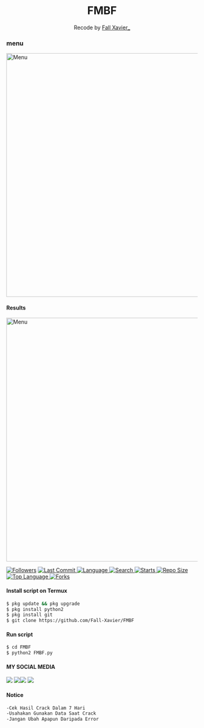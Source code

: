 <h1 align="center">
  FMBF
</h1>
</div>
<p align="center">
  Recode by <a href="https://www.facebook.com/siti.khatijah.1029">Fall Xavier_</a>
</p>
<p align="center">
 
### menu
 <img src="https://github.com/Fall-Xavier/FMBF/blob/main/Screenshot_2021-06-03-16-15-14-23-picsay.jpg" width="640" title="Menu" alt="Menu">
</p>

#### Results
 <img src="https://github.com/Fall-Xavier/FMBF/blob/main/Screenshot_2021-06-03-16-15-14-23.jpg" width="640" title="Menu" alt="Menu">
</p>

<a href="https://github.com/Fall-Xavier/followers">
<img title="Followers" src="https://img.shields.io/github/followers/Fall-Xavier?label=Followers&color=blue&style=flat-square"></a>
<a href="https://github.com/Fall-Xavier/termux-style/stargazers/">
  <a href="https://github.com/Fall-Xavier/FMBF">
    <img alt="Last Commit" src="https://img.shields.io/github/last-commit/Fall-Xavier/FMBF.svg"/>
  </a>
  <a href="https://github.com/Yayan-XD/ymbf">
    <img alt="Language" src="https://img.shields.io/github/languages/count/Fall-Xavier/FMBF.svg"/>
  </a>
  <a href="https://github.com/Yayan-XD/ymbf">
    <img alt="Search" src="https://img.shields.io/github/search/Fall-Xavier/Craker/FMBF.svg"/>
  </a>
  <a href="https://github.com/Yayan-XD/ymbf">
    <img alt="Starts" src="https://img.shields.io/github/stars/Fall-Xavier/FMBD.svg"/>
  </a>
<a href="https://github.com/Yayan-XD/ymbf">
    <img alt="Repo Size" src="https://img.shields.io/github/repo-size/Yayan-XD/ymbf.svg"/>
  </a>

<a href="https://github.com/Yayan-XD/ymbf">
    <img alt="Top Language" src="https://img.shields.io/github/languages/top/Yayan-XD/ymbf.svg"/> <a href="https://github.com/Yayan-XD/ymbf">
    <img alt="Forks" src="https://img.shields.io/github/forks/Yayan-XD/ymbf.svg"/>
  </a>
</div>
<p align="center">

#### Install script on Termux
```bash
$ pkg update && pkg upgrade
$ pkg install python2
$ pkg install git
$ git clone https://github.com/Fall-Xavier/FMBF
```
#### Run script
```bash
$ cd FMBF
$ python2 FMBF.py
```
#### MY SOCIAL MEDIA

[![](https://img.shields.io/badge/Github-black?logo=Github&logoColor=black&labelColor=white)](https://github.com/Fall-Xavier)
[![](https://img.shields.io/badge/Facebook-blue?logo=Facebook&logoColor=blue&labelColor=white)](https://www.facebook.com/siti.khatijah.1029)[![](https://img.shields.io/badge/Instagram-red?logo=Instagram&logoColor=red&labelColor=white)](https://www.instagram.com/ziiro24/) [![](https://img.shields.io/badge/Whatsapp-CHAT-red?logo=Whatsapp&logoColor=Brightgreen&labelColor=white)](https://wa.me/6285229323951?text=Asalamualaikum+bang)

#### Notice 
```bash 
-Cek Hasil Crack Dalam 7 Hari
-Usahakan Gunakan Data Saat Crack
-Jangan Ubah Apapun Daripada Error
